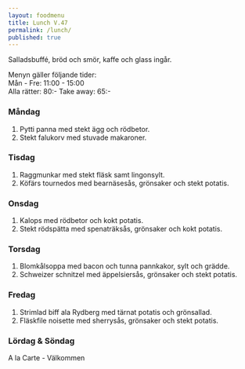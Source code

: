 ```yaml
---
layout: foodmenu
title: Lunch V.47
permalink: /lunch/
published: true
---
```

Salladsbuffé, bröd och smör, kaffe och glass ingår.

Menyn gäller följande tider:  
Mån - Fre: 11:00 - 15:00  
Alla rätter: 80:- Take away: 65:-

### Måndag

1. Pytti panna med stekt ägg och rödbetor.
2. Stekt falukorv med stuvade makaroner.

### Tisdag

1. Raggmunkar med stekt fläsk samt lingonsylt.
2. Köfärs tournedos med bearnäsesås, grönsaker och stekt potatis.

### Onsdag

1. Kalops med rödbetor och kokt potatis.
2. Stekt rödspätta med spenaträksås, grönsaker och kokt potatis.

### Torsdag

 1. Blomkålsoppa med bacon och tunna pannkakor, sylt och grädde.
 2. Schweizer schnitzel med äppelsiersås, grönsaker och stekt potatis.

### Fredag

1. Strimlad biff ala Rydberg med tärnat potatis och grönsallad.
2. Fläskfile noisette med sherrysås, grönsaker och stekt potatis.

### Lördag & Söndag
A la Carte - Välkommen
